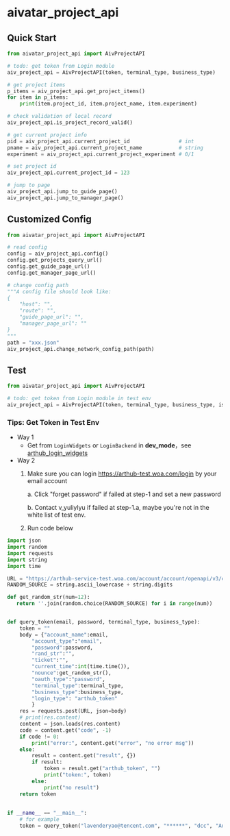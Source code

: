 aivatar_project_api
=========

## Quick Start

```python
from aivatar_project_api import AivProjectAPI

# todo: get token from Login module
aiv_project_api = AivProjectAPI(token, terminal_type, business_type)

# get project items
p_items = aiv_project_api.get_project_items()
for item in p_items:
    print(item.project_id, item.project_name, item.experiment)

# check validation of local record
aiv_project_api.is_project_record_valid()

# get current project info
pid = aiv_project_api.current_project_id                # int
pname = aiv_project_api.current_project_name            # string
experiment = aiv_project_api.current_project_experiment # 0/1

# set project id
aiv_project_api.current_project_id = 123

# jump to page
aiv_project_api.jump_to_guide_page()
aiv_project_api.jump_to_manager_page()
```


## Customized Config

```python
from aivatar_project_api import AivProjectAPI

# read config
config = aiv_project_api.config()
config.get_projects_query_url()
config.get_guide_page_url()
config.get_manager_page_url()

# change config path
"""A config file should look like:
{
    "host": "",
    "route": "",
    "guide_page_url": "",
    "manager_page_url": ""
}
"""
path = "xxx.json"
aiv_project_api.change_network_config_path(path)
```

## Test

```python
from aivatar_project_api import AivProjectAPI

# todo: get token from Login module in test env
aiv_project_api = AivProjectAPI(token, terminal_type, business_type, is_test=True)
```

### Tips: Get Token in Test Env
- Way 1
    -  Get from `LoginWidgets` or `LoginBackend` in **dev_mode**，see [arthub_login_widgets](https://git.woa.com/arthub/arthub_login_widgets)
- Way 2
    1. Make sure you can login https://arthub-test.woa.com/login by your email account
    
        a. Click "forget password" if failed at step-1 and set a new password

        b. Contact v_yuliylyu if failed at step-1.a, maybe you're not in the white list of test env.

    2. Run code below
```python
import json
import random
import requests
import string
import time

URL = "https://arthub-service-test.woa.com/account/account/openapi/v3/core/login"
RANDOM_SOURCE = string.ascii_lowercase + string.digits

def get_random_str(num=12):
   return ''.join(random.choice(RANDOM_SOURCE) for i in range(num))


def query_token(email, password, terminal_type, business_type):
    token = ""
    body = {"account_name":email,
        "account_type":"email",
        "password":password,
        "rand_str":"",
        "ticket":"",
        "current_time":int(time.time()),
        "nounce":get_random_str(),
        "oauth_type":"password",
        "terminal_type":terminal_type,
        "business_type":business_type,
        "login_type": "arthub_token"
        }
    res = requests.post(URL, json=body)
    # print(res.content)
    content = json.loads(res.content)
    code = content.get("code", -1)
    if code != 0:
        print("error:", content.get("error", "no error msg"))
    else:
        result = content.get("result", {})
        if result:
            token = result.get("arthub_token", "")
            print("token:", token)
        else:
            print("no result")
    return token
      
      
if __name__ == "__main__":
    # for example
    token = query_token("lavenderyao@tencent.com", "******", "dcc", "AutoLUV")
```